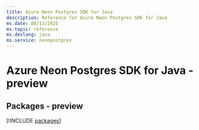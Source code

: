 ```yaml
---
title: Azure Neon Postgres SDK for Java
description: Reference for Azure Neon Postgres SDK for Java
ms.date: 08/13/2025
ms.topic: reference
ms.devlang: java
ms.service: neonpostgres
---
```

# Azure Neon Postgres SDK for Java - preview
## Packages - preview
[!INCLUDE [packages](neon-postgres-index.md)]